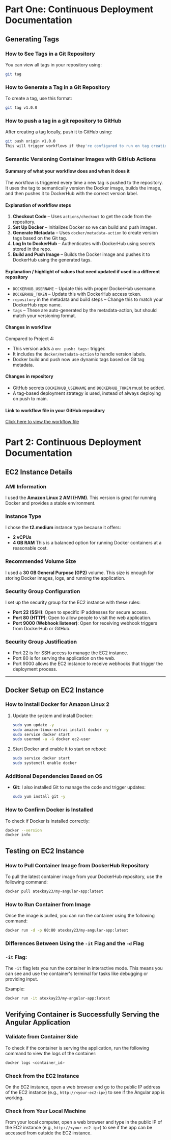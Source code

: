 # Part One: Continuous Deployment Documentation

## Generating Tags

### How to See Tags in a Git Repository

You can view all tags in your repository using:

```bash
git tag
```

### How to Generate a Tag in a Git Repository

To create a tag, use this format:

```bash
git tag v1.0.0
```

### How to push a tag in a git repository to GitHub
After creating a tag locally, push it to GitHub using:

```bash
git push origin v1.0.0
This will trigger workflows if they're configured to run on tag creation.


```
### Semantic Versioning Container Images with GitHub Actions

#### Summary of what your workflow does and when it does it

The workflow is triggered every time a new tag is pushed to the repository. It uses the tag to semantically version the Docker image, builds the image, and then pushes it to DockerHub with the correct version label.

#### Explanation of workflow steps

1. **Checkout Code** – Uses `actions/checkout` to get the code from the repository.
2. **Set Up Docker** – Initializes Docker so we can build and push images.
3. **Generate Metadata** – Uses `docker/metadata-action` to create version tags based on the Git tag.
4. **Log In to DockerHub** – Authenticates with DockerHub using secrets stored in the repo.
5. **Build and Push Image** – Builds the Docker image and pushes it to DockerHub using the generated tags.

#### Explanation / highlight of values that need updated if used in a different repository

- `DOCKERHUB_USERNAME` – Update this with proper DockerHub username.
- `DOCKERHUB_TOKEN` – Update this with  DockerHub access token.
- `repository` in the metadata and build steps – Change this to match your DockerHub repo name.
- `tags` – These are auto-generated by the metadata-action, but should match your versioning format.

#### Changes in workflow

Compared to Project 4:
- This version adds a `on: push: tags:` trigger.
- It includes the `docker/metadata-action` to handle version labels.
- Docker build and push now use dynamic tags based on Git tag metadata.

#### Changes in repository

- GitHub secrets `DOCKERHUB_USERNAME` and `DOCKERHUB_TOKEN` must be added.
- A tag-based deployment strategy is used, instead of always deploying on push to main.

#### Link to workflow file in your GitHub repository

[Click here to view the workflow file](./.github/workflows/semantic-versioning.yml)


# Part 2: Continuous Deployment Documentation

## EC2 Instance Details

### AMI Information
I used the **Amazon Linux 2 AMI (HVM)**. This version is great for running Docker and provides a stable environment.

### Instance Type
I chose the **t2.medium** instance type because it offers:
- **2 vCPUs**
- **4 GB RAM**
This is a balanced option for running Docker containers at a reasonable cost.

### Recommended Volume Size
I used a **30 GB General Purpose (GP2)** volume. This size is enough for storing Docker images, logs, and running the application.

### Security Group Configuration
I set up the security group for the EC2 instance with these rules:
- **Port 22 (SSH)**: Open to specific IP addresses for secure access.
- **Port 80 (HTTP)**: Open to allow people to visit the web application.
- **Port 9000 (Webhook listener)**: Open for receiving webhook triggers from DockerHub or GitHub.

### Security Group Justification
- Port 22 is for SSH access to manage the EC2 instance.
- Port 80 is for serving the application on the web.
- Port 9000 allows the EC2 instance to receive webhooks that trigger the deployment process.

---

## Docker Setup on EC2 Instance

### How to Install Docker for Amazon Linux 2
1. Update the system and install Docker:
    ```bash
    sudo yum update -y
    sudo amazon-linux-extras install docker -y
    sudo service docker start
    sudo usermod -a -G docker ec2-user
    ```
2. Start Docker and enable it to start on reboot:
    ```bash
    sudo service docker start
    sudo systemctl enable docker
    ```

### Additional Dependencies Based on OS
- **Git**: I also installed Git to manage the code and trigger updates:
    ```bash
    sudo yum install git -y
    ```

### How to Confirm Docker is Installed
To check if Docker is installed correctly:
```bash
docker --version
docker info
```
## Testing on EC2 Instance

### How to Pull Container Image from DockerHub Repository
To pull the latest container image from your DockerHub repository, use the following command:

```bash
docker pull atexkay23/my-angular-app:latest
```
### How to Run Container from Image
Once the image is pulled, you can run the container using the following command:

```bash
docker run -d -p 80:80 atexkay23/my-angular-app:latest

```
### Differences Between Using the `-it` Flag and the `-d` Flag

### `-it` Flag:
The `-it` flag lets you run the container in interactive mode. This means you can see and use the container's terminal for tasks like debugging or providing input.

Example:
```bash
docker run -it atexkay23/my-angular-app:latest
```
## Verifying Container is Successfully Serving the Angular Application

### Validate from Container Side
To check if the container is serving the application, run the following command to view the logs of the container:

```bash
docker logs <container_id>
```
### Check from the EC2 Instance
On the EC2 instance, open a web browser and go to the public IP address of the EC2 instance (e.g., `http://<your-ec2-ip>`) to see if the Angular app is working.

### Check from Your Local Machine
From your local computer, open a web browser and type in the public IP of the EC2 instance (e.g., `http://<your-ec2-ip>`) to see if the app can be accessed from outside the EC2 instance.










